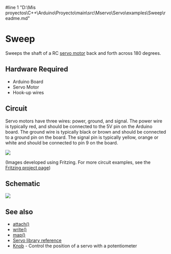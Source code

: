 #line 1 "D:\\Mis proyectos\\C++\\Arduino\\Proyecto\\main\\src\\Mservo\\Servo\\examples\\Sweep\\readme.md"
# Sweep

Sweeps the shaft of a RC [servo motor](http://en.wikipedia.org/wiki/Servo_motor#RC_servos) back and forth across 180 degrees.

## Hardware Required

* Arduino Board
* Servo Motor
* Hook-up wires

## Circuit

Servo motors have three wires: power, ground, and signal. The power wire is typically red, and should be connected to the 5V pin on the Arduino board. The ground wire is typically black or brown and should be connected to a ground pin on the board. The signal pin is typically yellow, orange or white and should be connected to pin 9 on the board.

![](images/sweep_bb.png)

(Images developed using Fritzing. For more circuit examples, see the [Fritzing project page](http://fritzing.org/projects/))

## Schematic

![](images/sweep_schem.png)

## See also

* [attach()](/docs/api.md#attach)
* [write()](/docs/api.md#write)
* [map()](https://www.arduino.cc/en/Reference/Map)
* [Servo library reference](/docs/readme.md)
* [Knob](../Knob) - Control the position of a servo with a potentiometer
